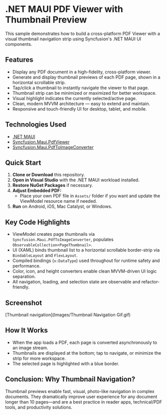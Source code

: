 # .NET MAUI PDF Viewer with Thumbnail Preview

This sample demonstrates how to build a cross-platform PDF Viewer with a visual thumbnail navigation strip using Syncfusion's .NET MAUI UI components.

## Features
- Display any PDF document in a high-fidelity, cross-platform viewer.
- Generate and display thumbnail previews of each PDF page, shown in a horizontal scrollable strip.
- Tap/click a thumbnail to instantly navigate the viewer to that page.
- Thumbnail strip can be minimized or maximized for better workspace.
- Visual highlight indicates the currently selected/active page.
- Clean, modern MVVM architecture — easy to extend and maintain.
- Responsive and touch-friendly UI for desktop, tablet, and mobile.

## Technologies Used
- [.NET MAUI](https://dotnet.microsoft.com/en-us/apps/maui)
- [Syncfusion.Maui.PdfViewer](https://www.syncfusion.com/maui-controls/pdf-viewer)
- [Syncfusion.Maui.PdfToImageConverter](https://www.syncfusion.com/maui-controls/pdf-to-image-converter)

## Quick Start

1. **Clone or Download** this repository.
2. **Open in Visual Studio** with the .NET MAUI workload installed.
3. **Restore NuGet Packages** if necessary.
4. **Adjust Embedded PDF:**
    - Place your own PDF file in `Assets/` folder if you want and update the ViewModel resource name if needed.
5. **Run** on Android, iOS, Mac Catalyst, or Windows.

## Key Code Highlights

- ViewModel creates page thumbnails via `Syncfusion.Maui.PdfToImageConverter`, populates `ObservableCollection<PageThumbnail>`.
- UI (XAML) binds thumbnail list to a horizontal scrollable border-strip via `BindableLayout` and `FlexLayout`.
- Compiled bindings (`x:DataType`) used throughout for runtime safety and performance.
- Color, icon, and height converters enable clean MVVM-driven UI logic separation.
- All navigation, loading, and selection state are observable and refactor-friendly.

## Screenshot
[Thumbnail navigation](Images/Thumbnail Navigation Gif.gif)

## How It Works
- When the app loads a PDF, each page is converted asynchronously to an image stream.
- Thumbnails are displayed at the bottom; tap to navigate, or minimize the strip for more workspace.
- The selected page is highlighted with a blue border.

## Conclusion: Why Thumbnail Navigation?
Thumbnail previews enable fast, visual, photo-like navigation in complex documents. They dramatically improve user experience for any document longer than 10 pages—and are a best practice in reader apps, technical/PDF tools, and productivity solutions.